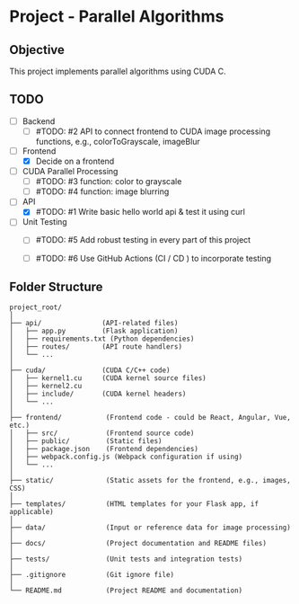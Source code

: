 # Project - Parallel Algorithms

## Objective 

This project implements parallel algorithms using CUDA C. 



## TODO

- [ ] Backend 
    - [ ] #TODO: #2 API to connect frontend to CUDA image processing functions, e.g., colorToGrayscale, imageBlur
- [ ] Frontend
    - [x] Decide on a frontend  
- [ ] CUDA Parallel Processing
    - [ ] #TODO: #3 function: color to grayscale
    - [ ] #TODO: #4 function: image blurring
- [ ] API  
    - [x] #TODO: #1 Write basic hello world api & test it using curl
- [ ] Unit Testing 
    - [ ] #TODO: #5 Add robust testing in every part of this project
    - [ ] #TODO: #6 Use GitHub Actions (CI / CD ) to incorporate testing 




## Folder Structure

```
project_root/
│
├── api/               (API-related files)
│   ├── app.py         (Flask application)
│   ├── requirements.txt (Python dependencies)
│   ├── routes/        (API route handlers)
│   └── ...
│
├── cuda/              (CUDA C/C++ code)
│   ├── kernel1.cu     (CUDA kernel source files)
│   ├── kernel2.cu
│   ├── include/       (CUDA kernel headers)
│   └── ...
│
├── frontend/           (Frontend code - could be React, Angular, Vue, etc.)
│   ├── src/            (Frontend source code)
│   ├── public/         (Static files)
│   ├── package.json    (Frontend dependencies)
│   ├── webpack.config.js (Webpack configuration if using)
│   └── ...
│
├── static/             (Static assets for the frontend, e.g., images, CSS)
│
├── templates/          (HTML templates for your Flask app, if applicable)
│
├── data/               (Input or reference data for image processing)
│
├── docs/               (Project documentation and README files)
│
├── tests/              (Unit tests and integration tests)
│
├── .gitignore          (Git ignore file)
│
└── README.md           (Project README and documentation)

```